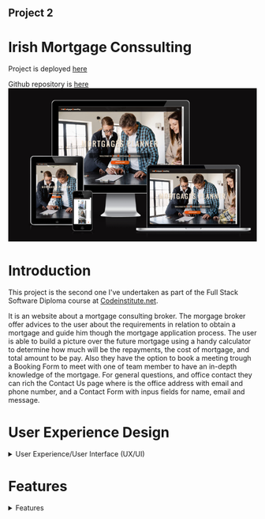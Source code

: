 ## Project 2

# Irish Mortgage Conssulting

Project is deployed [here]( https://fitabigail.github.io/IrishMortgageConsulting/)  
  
Github repository is [here](https://github.com/fitabigail) 
![screen shot of am i responsive](./assets/readmeImages/am_responsive.png)

# Introduction
This project is the second one I've undertaken as part of the Full Stack Software Diploma course at [Codeinstitute.net](https://www.CodeInstitute.net).

It is an website about a mortgage consulting broker. The morgage broker offer advices  to the user about the requirements in relation to obtain a mortgage and guide him though the mortgage application process. The user is able to build a picture over the future mortgage using a handy calculator to determine how much will be the repayments, the cost of mortgage, and total amount to be pay. Also they have the option to book a meeting trough a Booking Form to meet with one of team member to have an in-depth knowledge of the mortgage.
For general questions, and office contact they can rich the Contact Us page where is the office address with email and phone number, and a Contact Form with inpus fields for name, email and message. 


# User Experience Design

<details>
  
  <summary>User Experience/User Interface (UX/UI)</summary>

### User stories

#### First Time Visitor Goals

+ As a First Time user, I want to easily understand the main purpose of the site.
+ As a First Time user, I want to be able to easily navigate throughout the site to find content.
+ As a First Time user, I want to view the website and content clearly on my mobile device.
+ As a First Time user, I want the website content show me is qualified with years of industry experience.
+ As a First Time user, I want to find ways to follow the IrishMortgageConsulting on different social media platforms.

### Returning Visitor Goals

+ As a Returning user, I want to reused the mortgage calculator for future house upgrades.
+ As a Returning user, I want to get update team profiles.
+ As a Returning user, I want to contact the organisation so I can request more information.

### Frequent Visitor Goals

+ As a Frequent user, I want to check  the mortgage calculator.
+ As a Frequent user, I want to check to see if there are any new about mortgage requirements.
+ As a Frequent user, I want to sign up to the Newsletter so that I am emailed any major updates and/or changes to the mortgage requirement.

### Design

  
  
  #### Colour Scheme 


  I tried different colour palettes whilst building the website and settled on a simple combination of shades of orange, grey, wight and black.
  Black, and withe is used for text colour and contrasts well with the other two primary colours. Default Orange was used for the link colour on hover, and for buttons. Diffrent shades of white, grey, and orange where used for bakgrounds.
  + grey : hsla(0, 8%, 5%, 0.9), rgba(0, 0, 0, 0.5); rgba(7, 6, 6, 0.925); rgba(0, 0, 0, 0.87), rgba(0, 0, 0, 0.6);
  + white: antiquewhite, aliceblue ;
  + orange: #ce5713,  #8f2b04;


   #### Typography


  I choose 'Playfair Display' as the font for the site. The headers and forms on all pages throughout the Website are using 'Oswald' font.

   #### Wireframes
  CTRL + Click to open in a new tab.

</details>  
  
  # Features

<details>
  
  <summary>Features</summary>
  
  ### Responsive  Website

   The site displays properly at a wide range of screen sizes, further information on this is listed in the testing section. 



   ![screenshot of samsung S5](./assets/readmeImages/mobile-view-index.png)        ![screenshot of samsung S5](./assets/readmeImages/responsive-calculator.png)           ![screenshot of samsung S5](./assets/readmeImages/mobile-ph-contact.png);



  ### HOME Page

### Navbar

  + A feature on all three pages, the full responsive navigation bar includes link to Logo, Home page, Calculator page and Contact Us page and is indentical in each page to allow easy navigation. On the right the navbar has the logo linked to Home page, and a on the right side is the hamburger menu. On mouse click the hamburger is swiching to an arow and a full screen page is loading with the pages links, feature achived wiht javascript code.

    ![HOME PAGE](./assets/readmeImages/navbar.png)


### Section one - the landing

  + This section include several diffrent css annimations on loading page. This include a big  animated banner with two titles bussines related subject, an welcome title, and dicover button  with a shine effect linked with Calculator page.

   ![HOME PAGE](./assets/readmeImages/landing-banner.png)

### About section

+ About section include a video with a custom control, achived with javascript code. On clicking button the videowill start to play, and a bar will roll. If press the pause button the video will stop playing.

![HOME PAGE](./assets/readmeImages/about.png)

###Team section

+ This section  shows profile cards of the three members team. When hover the card  some information about the member will appear with a nice and cool hoover effect, the cards moves smooth with the cursor direction. This effect was creat use a javacript plugin tilt.js.

![HOME PAGE](./assets/readmeImages/team.png)


### Footer 
+ The footer is a simple one which offer information about office address, and include easy access to the main relevant social media sites for Irish Mortgage Consulting.

![HOME PAGE](./assets/readmeImages/footer.png)

 
  
    





  

 

